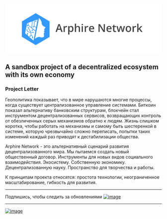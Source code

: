 
![logo](appdata/assets/img/banner.png)

## A sandbox project of a decentralized ecosystem with its own economy

### Project Letter

Геополитика показывает, что в мире нарушаются многие процессы, когда существует централизованное управление системами. Биткоин показал альтернативу банковским структурам, блокчейн стал инструментом децентрализованных сервисов, возвращающих контроль от обезличенных серых механизмов обратно к людям. Жизнь слишком коротка, чтобы работать на механизмы и самому быть шестеренкой в системе, которую чрезвычайно сложно переписать, попытки таких изменений каждый раз приводят к дестабилизации общества.

Arphire Network - это альтернативный сценарий развития децентрализованного мира. Мы пытаемся создать новый общественный договор. Инструменты для новых видов социального взаимодействия. Экосистему. Собственную экономику. Децентрализованную науку. Пространство для творчества и работы.

К принципам проекта относятся: простота технологии, неограниченное масштабирование, гибкость для развития.

---

Подпишись, чтобы следить за обновлениями [![image](https://badges.aleen42.com/src/telegram.svg)](https://t.me/+lUBIs7H_JDc1Mjcy)

---

[![image](https://github.com/Sagleft/Sagleft/raw/master/image.png)](https://t.me/+IH4oChFYJtI5ZTUy)
